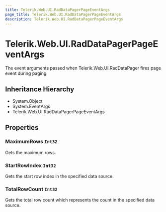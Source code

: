 ```yaml
---
title: Telerik.Web.UI.RadDataPagerPageEventArgs
page_title: Telerik.Web.UI.RadDataPagerPageEventArgs
description: Telerik.Web.UI.RadDataPagerPageEventArgs
---
```


# Telerik.Web.UI.RadDataPagerPageEventArgs

The event arguments passed when Telerik.Web.UI.RadDataPager fires page event during paging.

## Inheritance Hierarchy

* System.Object
* System.EventArgs
* Telerik.Web.UI.RadDataPagerPageEventArgs

## Properties

###  MaximumRows `Int32`

Gets the maximum rows.

###  StartRowIndex `Int32`

Gets the start row index in the specified data source.

###  TotalRowCount `Int32`

Gets the total row count which represents the count in the specified data source.

